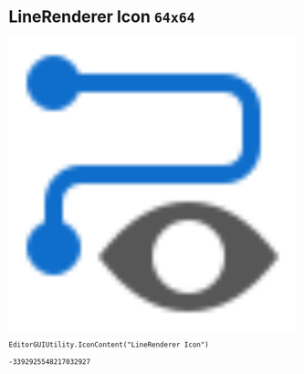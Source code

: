 # LineRenderer Icon `64x64`
<img src="/img/LineRenderer%20Icon.png" width=512 height=512>

``` CSharp
EditorGUIUtility.IconContent("LineRenderer Icon")
```
```
-3392925548217032927
```
